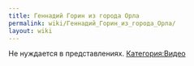 ```yaml
---
title: Геннадий Горин из города Орла
permalink: wiki/Геннадий_Горин_из_города_Орла/
layout: wiki
---
```


Не нуждается в представлениях.
[Категория:Видео](Категория:Видео "wikilink")
